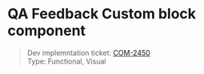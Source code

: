 # QA Feedback Custom block component
> Dev implemntation ticket: [COM-2450](https://everfi.atlassian.net/browse/COM-2450)    
Type: Functional, Visual

<!-- cypress/integration/qa_feedbackCustom.js -->
<!-- /cypress/integration/qa_feedbackCustom.js -->